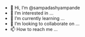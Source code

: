 - 👋 Hi, I’m @sampadashyampande
- 👀 I’m interested in ...
- 🌱 I’m currently learning ...
- 💞️ I’m looking to collaborate on ...
- 📫 How to reach me ...

<!---
sampadashyampande/sampadashyampande is a ✨ special ✨ repository because its `README.md` (this file) appears on your GitHub profile.
You can click the Preview link to take a look at your changes.
--->
